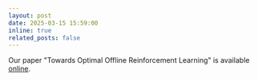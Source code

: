 ```yaml
---
layout: post
date: 2025-03-15 15:59:00
inline: true
related_posts: false
---
```

Our paper "Towards Optimal Offline Reinforcement Learning" is available [online](https://arxiv.org/pdf/2503.12283).